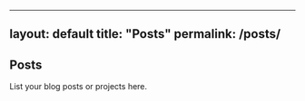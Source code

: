 
---
layout: default
title: "Posts"
permalink: /posts/
---

<h2>Posts</h2>
<p>List your blog posts or projects here.</p>
